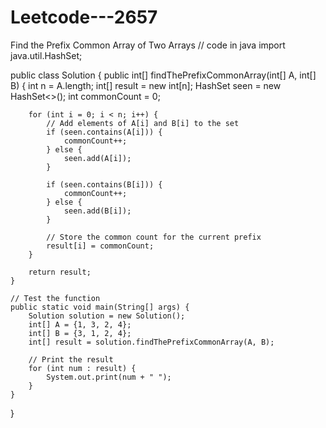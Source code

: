 # Leetcode---2657
Find the Prefix Common Array of Two Arrays
// code in java
import java.util.HashSet;

public class Solution {
    public int[] findThePrefixCommonArray(int[] A, int[] B) {
        int n = A.length;
        int[] result = new int[n];
        HashSet<Integer> seen = new HashSet<>();
        int commonCount = 0;

        for (int i = 0; i < n; i++) {
            // Add elements of A[i] and B[i] to the set
            if (seen.contains(A[i])) {
                commonCount++;
            } else {
                seen.add(A[i]);
            }

            if (seen.contains(B[i])) {
                commonCount++;
            } else {
                seen.add(B[i]);
            }

            // Store the common count for the current prefix
            result[i] = commonCount;
        }

        return result;
    }

    // Test the function
    public static void main(String[] args) {
        Solution solution = new Solution();
        int[] A = {1, 3, 2, 4};
        int[] B = {3, 1, 2, 4};
        int[] result = solution.findThePrefixCommonArray(A, B);
        
        // Print the result
        for (int num : result) {
            System.out.print(num + " ");
        }
    }
}
